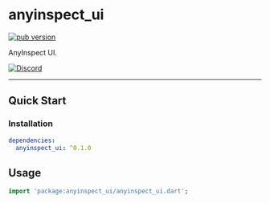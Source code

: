 # anyinspect_ui

[![pub version][pub-image]][pub-url]

[pub-image]: https://img.shields.io/pub/v/anyinspect_ui.svg
[pub-url]: https://pub.dev/packages/anyinspect_ui

AnyInspect UI.

[![Discord](https://img.shields.io/badge/discord-%237289DA.svg?style=for-the-badge&logo=discord&logoColor=white)](https://discord.gg/RzFrAhmXFY)

---

## Quick Start

### Installation

```yaml
dependencies:
  anyinspect_ui: ^0.1.0
```

## Usage

```dart
import 'package:anyinspect_ui/anyinspect_ui.dart';
```
